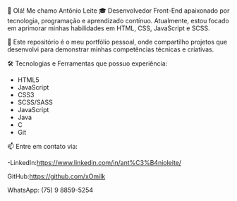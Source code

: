 👋 Olá! Me chamo Antônio Leite
🎓 Desenvolvedor Front-End apaixonado por tecnologia, programação e aprendizado contínuo. Atualmente, estou focado em aprimorar minhas habilidades em HTML, CSS, JavaScript e SCSS.

🚀 Este repositório é o meu portfólio pessoal, onde compartilho projetos que desenvolvi para demonstrar minhas competências técnicas e criativas.

🛠️ Tecnologias e Ferramentas que possuo experiência:
- HTML5
- JavaScript 
- CSS3
- SCSS/SASS
- JavaScript
- Java
- C
- Git

📫 Entre em contato via:

-LinkedIn:https://www.linkedin.com/in/ant%C3%B4nioleite/

GitHub:https://github.com/xOmilk

WhatsApp: (75) 9 8859-5254
